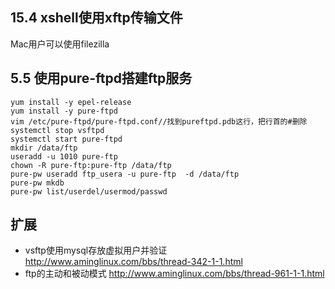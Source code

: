 ## 15.4 xshell使用xftp传输文件

Mac用户可以使用filezilla

## 5.5 使用pure-ftpd搭建ftp服务

```
yum install -y epel-release
yum install -y pure-ftpd
vim /etc/pure-ftpd/pure-ftpd.conf//找到pureftpd.pdb这行，把行首的#删除
systemctl stop vsftpd
systemctl start pure-ftpd
mkdir /data/ftp
useradd -u 1010 pure-ftp
chown -R pure-ftp:pure-ftp /data/ftp
pure-pw useradd ftp_usera -u pure-ftp  -d /data/ftp
pure-pw mkdb
pure-pw list/userdel/usermod/passwd
```

## 扩展

* vsftp使用mysql存放虚拟用户并验证 http://www.aminglinux.com/bbs/thread-342-1-1.html
* ftp的主动和被动模式  http://www.aminglinux.com/bbs/thread-961-1-1.html